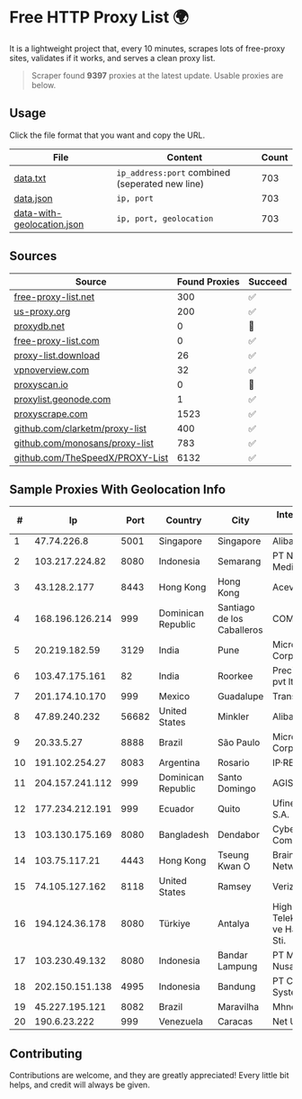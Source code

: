 
# Free HTTP Proxy List 🌍

It is a lightweight project that, every 10 minutes, scrapes lots of free-proxy sites, validates if it works, and serves a clean proxy list.


> Scraper found **9397** proxies at the latest update. Usable proxies are below.

## Usage

Click the file format that you want and copy the URL.


|File|Content|Count|
|----|-------|-----|
|[data.txt](https://raw.githubusercontent.com/themiralay/Proxy-List-World/master/data.txt)|`ip_address:port` combined (seperated new line)|703|
|[data.json](https://raw.githubusercontent.com/themiralay/Proxy-List-World/master/data.json)|`ip, port`|703|
|[data-with-geolocation.json](https://raw.githubusercontent.com/themiralay/Proxy-List-World/master/data-with-geolocation.json)|`ip, port, geolocation`|703|

## Sources

|Source|Found Proxies|Succeed|
|------|-------------|-------|
|[free-proxy-list.net](https://free-proxy-list.net)|300|✅|
|[us-proxy.org](https://www.us-proxy.org)|200|✅|
|[proxydb.net](http://proxydb.net)|0|🚫|
|[free-proxy-list.com](https://free-proxy-list.com/?page=&port=&type%5B%5D=http&type%5B%5D=https&up_time=0&search=Search)|0|✅|
|[proxy-list.download](https://www.proxy-list.download/HTTP)|26|✅|
|[vpnoverview.com](https://vpnoverview.com/privacy/anonymous-browsing/free-proxy-servers)|32|✅|
|[proxyscan.io](https://www.proxyscan.io)|0|🚫|
|[proxylist.geonode.com](https://proxylist.geonode.com/api/proxy-list?limit=300&page=1&sort_by=lastChecked&sort_type=desc&protocols=http,https)|1|✅|
|[proxyscrape.com](https://api.proxyscrape.com/v2/?request=displayproxies&protocol=http&timeout=10000&country=all&ssl=all&anonymity=all)|1523|✅|
|[github.com/clarketm/proxy-list](https://raw.githubusercontent.com/clarketm/proxy-list/master/proxy-list-raw.txt)|400|✅|
|[github.com/monosans/proxy-list](https://raw.githubusercontent.com/monosans/proxy-list/main/proxies/http.txt)|783|✅|
|[github.com/TheSpeedX/PROXY-List](https://raw.githubusercontent.com/TheSpeedX/PROXY-List/master/http.txt)|6132|✅|


## Sample Proxies With Geolocation Info

|#|Ip|Port|Country|City|Internet Service Provider|
|-|--|----|-------|----|-------------------------|
|1|47.74.226.8|5001|Singapore|Singapore|Alibaba Cloud LLC|
|2|103.217.224.82|8080|Indonesia|Semarang|PT Nesta Indo Media|
|3|43.128.2.177|8443|Hong Kong|Hong Kong|Aceville Pte.ltd|
|4|168.196.126.214|999|Dominican Republic|Santiago de los Caballeros|COMCAST-SRL|
|5|20.219.182.59|3129|India|Pune|Microsoft Corporation|
|6|103.47.175.161|82|India|Roorkee|Precious netcom pvt ltd|
|7|201.174.10.170|999|Mexico|Guadalupe|Transtelco Inc|
|8|47.89.240.232|56682|United States|Minkler|Alibaba.com LLC|
|9|20.33.5.27|8888|Brazil|São Paulo|Microsoft Corporation|
|10|191.102.254.27|8083|Argentina|Rosario|IP·RED|
|11|204.157.241.112|999|Dominican Republic|Santo Domingo|AGIS|
|12|177.234.212.191|999|Ecuador|Quito|Ufinet Panama S.A.|
|13|103.130.175.169|8080|Bangladesh|Dendabor|Cyber Net Communications|
|14|103.75.117.21|4443|Hong Kong|Tseung Kwan O|BrainStorm Network|
|15|74.105.127.162|8118|United States|Ramsey|Verizon Business|
|16|194.124.36.178|8080|Türkiye|Antalya|High Speed Telekomunikasyon ve Hab. Hiz. Ltd. Sti.|
|17|103.230.49.132|8080|Indonesia|Bandar Lampung|PT Mandala Lintas Nusa|
|18|202.150.151.138|4995|Indonesia|Bandung|PT Comtronics Systems|
|19|45.227.195.121|8082|Brazil|Maravilha|Mhnet Telecom|
|20|190.6.23.222|999|Venezuela|Caracas|Net Uno|



## Contributing

Contributions are welcome, and they are greatly appreciated! Every
little bit helps, and credit will always be given.

